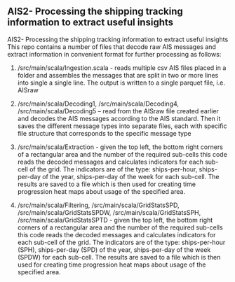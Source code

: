 ## AIS2- Processing the shipping tracking information to extract useful insights

AIS2- Processing the shipping tracking information to extract useful insights
This repo contains a number of files that decode raw AIS messages and extract information in convenient format for further processing as follows:

1. /src/main/scala/Ingestion.scala - reads multiple csv AIS files placed in a folder and assembles the messages that are split in two or more lines into single a single line. The output is written to a single parquet file, i.e. AISraw

2. /src/main/scala/Decoding1, /src/main/scala/Decoding4, /src/main/scala/Decoding5 – read from the AISraw file created earlier and decodes the AIS messages according to the AIS standard. Then it saves the different message types into separate files, each with specific file structure that corresponds to the specific message type

3. /src/main/scala/Extraction - given the top left, the bottom right corners of a rectangular area and the number of the required sub-cells this code reads the decoded messages and calculates indicators for each sub-cell of the grid. The indicators are of the type: ships-per-hour, ships-per-day of the year, ships-per-day of the week for each sub-cell. The results are saved to a file which is then used for creating time progression heat maps about usage of the specified area.

4. /src/main/scala/Filtering, /src/main/scala/GridStatsSPD, /src/main/scala/GridStatsSPDW, /src/main/scala/GridStatsSPH, /src/main/scala/GridStatsSPTD - given the top left, the bottom right corners of a rectangular area and the number of the required sub-cells this code reads the decoded messages and calculates indicators for each sub-cell of the grid. The indicators are of the type: ships-per-hour (SPH), ships-per-day (SPD) of the year, ships-per-day of the week (SPDW) for each sub-cell. The results are saved to a file which is then used for creating time progression heat maps about usage of the specified area.